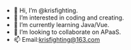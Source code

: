 - 👋 Hi, I’m @krisfighting.
- 👀 I’m interested in coding and creating.
- 🌱 I’m currently learning Java/Vue.
- 💞️ I’m looking to collaborate on APaaS.
- 📫 Email:krisfighting@163.com

<!---
krisfighting/krisfighting is a ✨ special ✨ repository because its `README.md` (this file) appears on your GitHub profile.
You can click the Preview link to take a look at your changes.
--->
